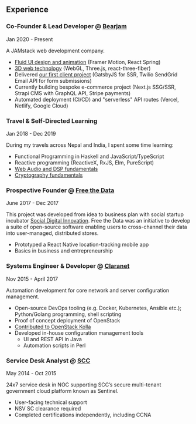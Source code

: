 ## Experience

### Co-Founder & Lead Developer @ [Bearjam](https://bearjam.dev)

<time>Jan 2020 - Present</time>

A JAMstack web development company.

- [Fluid UI design and animation](https://bearjam.dev/blog/two-ui-patterns-navigation-react-framer)
  (Framer Motion, React Spring)
- [3D web technology](https://bearjam.dev/blog/low-hanging-3d-web-fruit-a-spinner)
  (WebGL, Three.js, react-three-fiber)
- Delivered [our first client project](https://nestwellbeing.com) (GatsbyJS for
  SSR, Twilio SendGrid Email API for form submissions)
- Currently building bespoke e-commerce project (Next.js SSG/SSR, Strapi CMS
  with GraphQL API, Stripe payments)
- Automated deployment (CI/CD) and "serverless" API routes (Vercel, Netlify,
  Google Cloud)

### Travel & Self-Directed Learning

<time>Jan 2018 - Dec 2019</time>

During my travels across Nepal and India, I spent some time learning:

- Functional Programming in Haskell and JavaScript/TypeScript
- Reactive programming (ReactiveX, RxJS, Elm, PureScript)
- [Web Audio and DSP fundamentals](https://tom.bearjam.dev/draw-sound)
- [Cryptography fundamentals](https://github.com/tomatopeel/cryptopals)

### Prospective Founder @ [Free the Data](https://sdinnovation.org/projects/#freethedata)

<time>June 2017 - Dec 2017</time>

This project was developed from idea to business plan with social startup
incubator [Social Digital Innovation](https://sdinnovation.org). Free the Data
was an initiative to develop a suite of open-source software enabling users to
cross-channel their data into user-managed, distributed stores.

- Prototyped a React Native location-tracking mobile app
- Basics in business and entrepreneurship

### Systems Engineer & Developer @ [Claranet](https://claranet.com)

<time>Nov 2015 - April 2017</time>

Automation development for core network and server configuration management.

- Open-source DevOps tooling (e.g. Docker, Kubernetes, Ansible etc.);
  Python/Golang programming, shell scripting
- Proof of concept deployment of OpenStack
- [Contributed to OpenStack Kolla](https://blueprints.launchpad.net/kolla/+spec/neutron-bgp-dragent)
- Developed in-house configuration management tools
  - UI and REST API in Java
  - Automation scripts in Perl

### Service Desk Analyst @ [SCC](https://scc.com)

<time>May 2014 - Oct 2015</time>

24x7 service desk in NOC supporting SCC’s secure multi-tenant government cloud
platform known as Sentinel.

- User-facing technical support
- NSV SC clearance required
- Completed certifications independently, including CCNA
